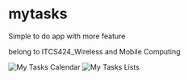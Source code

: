 # mytasks

Simple to do app with more feature

belong to ITCS424_Wireless and Mobile Computing

<img src="https://github.com/milkzu/MyTasks/blob/main/ui1.JPG" alt="My Tasks Calendar">


<img src="https://github.com/milkzu/MyTasks/blob/main/ui2.JPG" alt="My Tasks Lists">
